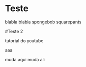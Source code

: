 # Teste


blabla blabla 
spongebob squarepants 



#Teste 2 

tutorial do youtube



aaa



muda aqui muda ali
